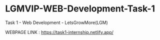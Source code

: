 # LGMVIP-WEB-Development-Task-1
Task 1 - Web Development - LetsGrowMore(LGM)

WEBPAGE LINK : https://task1-internship.netlify.app/
